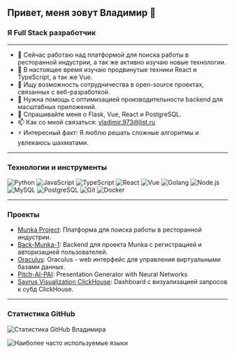 ## Привет, меня зовут Владимир 👋

### Я Full Stack разработчик

---

- 🔭 Сейчас работаю над платформой для поиска работы в ресторанной индустрии, а так же активно изучаю новые технологии.
- 🌱 В настоящее время изучаю продвинутые техники React и TypeScript, а так же Vue.
- 👯 Ищу возможность сотрудничества в open-source проектах, связанных с веб-разработкой.
- 🤔 Нужна помощь с оптимизацией производительности backend для масштабных приложений.
- 💬 Спрашивайте меня о Flask, Vue, React и PostgreSQL.
- 📫 Как со мной связаться: [vladimir.973@list.ru](mailto:vladimir.973@list.ru)
- ⚡ Интересный факт: Я люблю решать сложные алгоритмы и увлекаюсь шахматами.

---

### Технологии и инструменты

![Python](https://img.shields.io/badge/Python-3670A0?style=for-the-badge&logo=python&logoColor=ffdd54)
![JavaScript](https://img.shields.io/badge/JavaScript-323330?style=for-the-badge&logo=javascript&logoColor=f7df1e)
![TypeScript](https://img.shields.io/badge/TypeScript-007ACC?style=for-the-badge&logo=typescript&logoColor=white)
![React](https://img.shields.io/badge/React-20232A?style=for-the-badge&logo=react&logoColor=61DAFB)
![Vue](https://img.shields.io/badge/Vue-4FC08D?style=for-the-badge&logo=vue-dot-js&logoColor=white)
![Golang](https://img.shields.io/badge/Go-00ADD8?style=for-the-badge&logo=go&logoColor=white)
![Node.js](https://img.shields.io/badge/Node.js-43853D?style=for-the-badge&logo=node-dot-js&logoColor=white)
![MySQL](https://img.shields.io/badge/MySQL-00000F?style=for-the-badge&logo=mysql&logoColor=white)
![PostgreSQL](https://img.shields.io/badge/PostgreSQL-316192?style=for-the-badge&logo=postgresql&logoColor=white)
![Git](https://img.shields.io/badge/Git-F05033?style=for-the-badge&logo=git&logoColor=white)
![Docker](https://img.shields.io/badge/Docker-2496ED?style=for-the-badge&logo=docker&logoColor=white)

---

### Проекты

- [Munka Project](https://github.com/CVladim1r/Front-Munka): Платформа для поиска работы в ресторанной индустрии.
- [Back-Munka-1](https://github.com/CVladim1r/Back-Munka): Backend для проекта Munka с регистрацией и авторизацией пользователей.
- [Oraculus](https://github.com/CVladim1r/orcs_front-Admiral-UIKit-Vladimir): Oraculus - web интерфейс для управления виртуальными базами данных.
- [Pitch-AI-PAI]((https://github.com/your-pitcher-inc/Pitch-AI-PAI-)): Presentation Generator with Neural Networks
- [Savrus Visualization ClickHouse](https://github.com/CVladim1r/Savrus-vue3-queryVis): Dashboard с визуализацией запросов к субд ClickHouse.

---

### Статистика GitHub

![Статистика GitHub Владимира](https://github-readme-stats.vercel.app/api?username=CVladim1r&show_icons=true&theme=radical)

![Наиболее часто используемые языки](https://github-readme-stats.vercel.app/api/top-langs/?username=CVladim1r&layout=compact&theme=radical)
